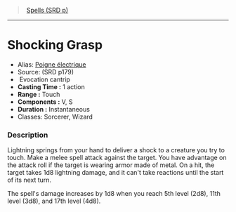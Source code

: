 ﻿> [Spells (SRD p)](srd_spells.md)

---

# Shocking Grasp

- Alias: [Poigne électrique](hd_spells_poigne_electrique.md)
- Source: (SRD p179)
-  Evocation cantrip
- **Casting Time :** 1 action
- **Range :** Touch
- **Components :** V, S
- **Duration :** Instantaneous
- Classes: Sorcerer, Wizard

### Description

Lightning springs from your hand to deliver a shock to a creature you try to touch. Make a melee spell attack against the target. You have advantage on the attack roll if the target is wearing armor made of metal. On a hit, the target takes 1d8 lightning damage, and it can't take reactions until the start of its next turn.

The spell's damage increases by 1d8 when you reach 5th level (2d8), 11th level (3d8), and 17th level (4d8).


